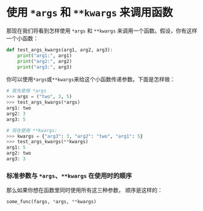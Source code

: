 # 使用 ```*args``` 和 ```**kwargs``` 来调用函数

那现在我们将看到怎样使用 ```*args``` 和 ```**kwargs``` 来调用一个函数。假设，你有这样一个小函数：

```python
def test_args_kwargs(arg1, arg2, arg3):
    print("arg1:", arg1)
    print("arg2:", arg2)
    print("arg3:", arg3)
```

你可以使用```*args```或```**kwargs```来给这个小函数传递参数。下面是怎样做：

```python
# 首先使用 *args
>>> args = ("two", 3, 5)
>>> test_args_kwargs(*args)
arg1: two
arg2: 3
arg3: 5

# 现在使用 **kwargs:
>>> kwargs = {"arg3": 3, "arg2": "two", "arg1": 5}
>>> test_args_kwargs(**kwargs)
arg1: 5
arg2: two
arg3: 3
```

### 标准参数与 ```*args```、```**kwargs``` 在使用时的顺序

那么如果你想在函数里同时使用所有这三种参数， 顺序是这样的：

```python
some_func(fargs, *args, **kwargs)
```